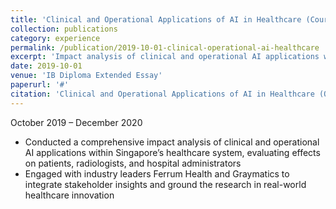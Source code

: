 ```yaml
---
title: 'Clinical and Operational Applications of AI in Healthcare (Course – IB Diploma Extended Essay)'
collection: publications
category: experience
permalink: /publication/2019-10-01-clinical-operational-ai-healthcare
excerpt: 'Impact analysis of clinical and operational AI applications within Singapore’s healthcare system.'
date: 2019-10-01
venue: 'IB Diploma Extended Essay'
paperurl: '#'
citation: 'Clinical and Operational Applications of AI in Healthcare (October 2019 – December 2020)'
---
```


October 2019 – December 2020

- Conducted a comprehensive impact analysis of clinical and operational AI applications within Singapore’s healthcare system, evaluating effects on patients, radiologists, and hospital administrators  
- Engaged with industry leaders Ferrum Health and Graymatics to integrate stakeholder insights and ground the research in real-world healthcare innovation  
